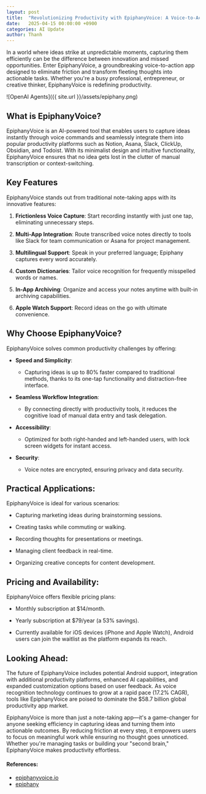 ```yaml
---
layout: post
title:  "Revolutionizing Productivity with EpiphanyVoice: A Voice-to-Action AI App"
date:   2025-04-15 00:00:00 +0900
categories: AI Update
author: Thanh
---
```


In a world where ideas strike at unpredictable moments, capturing them efficiently can be the difference between innovation and missed opportunities. Enter EpiphanyVoice, a groundbreaking voice-to-action app designed to eliminate friction and transform fleeting thoughts into actionable tasks. Whether you're a busy professional, entrepreneur, or creative thinker, EpiphanyVoice is redefining productivity.


![OpenAI Agents]({{ site.url }}/assets/epiphany.png)

## **What is EpiphanyVoice?**

EpiphanyVoice is an AI-powered tool that enables users to capture ideas instantly through voice commands and seamlessly integrate them into popular productivity platforms such as Notion, Asana, Slack, ClickUp, Obsidian, and Todoist. With its minimalist design and intuitive functionality, EpiphanyVoice ensures that no idea gets lost in the clutter of manual transcription or context-switching.

## **Key Features**
EpiphanyVoice stands out from traditional note-taking apps with its innovative features:

1. **Frictionless Voice Capture**: Start recording instantly with just one tap, eliminating unnecessary steps.

2. **Multi-App Integration**: Route transcribed voice notes directly to tools like Slack for team communication or Asana for project management.

3. **Multilingual Support**: Speak in your preferred language; Epiphany captures every word accurately.

4. **Custom Dictionaries**: Tailor voice recognition for frequently misspelled words or names.

5. **In-App Archiving**: Organize and access your notes anytime with built-in archiving capabilities.

6. **Apple Watch Support**: Record ideas on the go with ultimate convenience.

## **Why Choose EpiphanyVoice?**

EpiphanyVoice solves common productivity challenges by offering:

- **Speed and Simplicity**: 

    - Capturing ideas is up to 80% faster compared to traditional methods, thanks to its one-tap functionality and distraction-free interface.


- **Seamless Workflow Integration**: 

    - By connecting directly with productivity tools, it reduces the cognitive load of manual data entry and task delegation.


- **Accessibility**:

    - Optimized for both right-handed and left-handed users, with lock screen widgets for instant access.

- **Security**:

    - Voice notes are encrypted, ensuring privacy and data security.

## **Practical Applications**:

EpiphanyVoice is ideal for various scenarios:


- Capturing marketing ideas during brainstorming sessions.

- Creating tasks while commuting or walking.

- Recording thoughts for presentations or meetings.

- Managing client feedback in real-time.

- Organizing creative concepts for content development.


## **Pricing and Availability**:

EpiphanyVoice offers flexible pricing plans:

- Monthly subscription at $14/month.

- Yearly subscription at $79/year (a 53% savings).

- Currently available for iOS devices (iPhone and Apple Watch), Android users can join the waitlist as the platform expands its reach.




## **Looking Ahead**:

The future of EpiphanyVoice includes potential Android support, integration with additional productivity platforms, enhanced AI capabilities, and expanded customization options based on user feedback. As voice recognition technology continues to grow at a rapid pace (17.2% CAGR), tools like EpiphanyVoice are poised to dominate the $58.7 billion global productivity app market.

EpiphanyVoice is more than just a note-taking app—it's a game-changer for anyone seeking efficiency in capturing ideas and turning them into actionable outcomes. By reducing friction at every step, it empowers users to focus on meaningful work while ensuring no thought goes unnoticed. Whether you're managing tasks or building your "second brain," EpiphanyVoice makes productivity effortless.



#### References:
- [epiphanyvoice.io](https://epiphanyvoice.io/)
- [epiphany](https://www.amartinjak.com/projects/epiphany)
